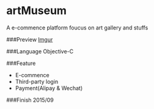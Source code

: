 # artMuseum
A e-commence platform foucus on art gallery and stuffs

###Preview
[Imgur](http://i.imgur.com/g9oeX3j.gifv)

###Language
Objective-C

###Feature
* E-commence
* Third-party login
* Payment(Alipay & Wechat)

###Finish
2015/09